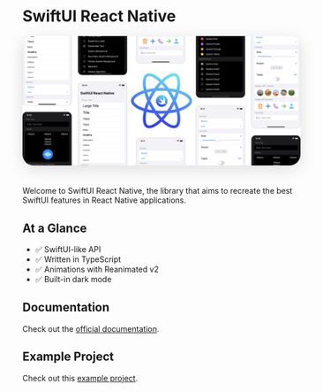 # SwiftUI React Native

<img class="cover" style="border-radius: 20px; box-shadow: rgba(100, 100, 111, 0.2) 0px 7px 29px 0px; margin-bottom: 20px" src="assets/cover.png" />

Welcome to SwiftUI React Native, the library that aims to recreate the best SwiftUI features in React Native applications.

## At a Glance

- :white_check_mark: SwiftUI-like API
- :white_check_mark: Written in TypeScript
- :white_check_mark: Animations with Reanimated v2
- :white_check_mark: Built-in dark mode

## Documentation

Check out the [official documentation](https://github.com/andrew-levy/swiftui-react-native-example).

## Example Project

Check out this [example project](https://github.com/andrew-levy/swiftui-react-native-example).
